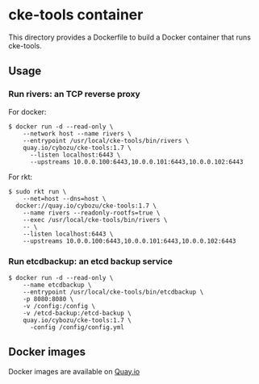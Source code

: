 cke-tools container
===================

This directory provides a Dockerfile to build a Docker container
that runs cke-tools.

Usage
-----

### Run rivers: an TCP reverse proxy

For docker:
```console
$ docker run -d --read-only \
    --network host --name rivers \
    --entrypoint /usr/local/cke-tools/bin/rivers \
    quay.io/cybozu/cke-tools:1.7 \
      --listen localhost:6443 \
      --upstreams 10.0.0.100:6443,10.0.0.101:6443,10.0.0.102:6443 
```

For rkt:
```console
$ sudo rkt run \
    --net=host --dns=host \
  docker://quay.io/cybozu/cke-tools:1.7 \
    --name rivers --readonly-rootfs=true \
    --exec /usr/local/cke-tools/bin/rivers \
    -- \
    --listen localhost:6443 \
    --upstreams 10.0.0.100:6443,10.0.0.101:6443,10.0.0.102:6443 
```

### Run etcdbackup: an etcd backup service

```console
$ docker run -d --read-only \
    --name etcdbackup \
    --entrypoint /usr/local/cke-tools/bin/etcdbackup \
    -p 8080:8080 \
    -v /config:/config \
    -v /etcd-backup:/etcd-backup \
    quay.io/cybozu/cke-tools:1.7 \
      -config /config/config.yml
```

Docker images
-------------

Docker images are available on [Quay.io](https://quay.io/repository/cybozu/cke-tools)
